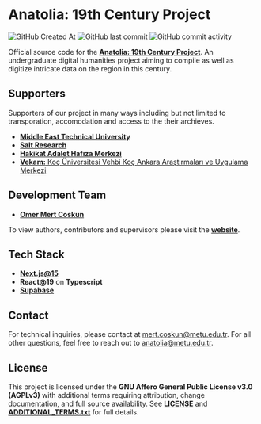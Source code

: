 # Anatolia: 19th Century Project

![GitHub Created At](https://img.shields.io/github/created-at/howion/anatolia-19th)
![GitHub last commit](https://img.shields.io/github/last-commit/howion/anatolia-19th)
![GitHub commit activity](https://img.shields.io/github/commit-activity/m/howion/anatolia-19th)

Official source code for the [**Anatolia: 19th Century Project**](https://anatolia19.metu.edu.tr/). An undergraduate digital humanities project aiming to compile as well as digitize intricate data on the region in this century.

## Supporters

Supporters of our project in many ways including but not limited to transporation, accomodation and access to the their archieves.

* [**Middle East Technical University**](https://www.metu.edu.tr/)
* [**Salt Research**](https://saltonline.org/en/182/salt-research)
* [**Hakikat Adalet Hafıza Merkezi**](https://hakikatadalethafiza.org/)
* [**Vekam:** Koç Üniversitesi Vehbi Koç Ankara Araştırmaları ve Uygulama Merkezi](https://vekam.ku.edu.tr/)

## Development Team

* [**Omer Mert Coskun**](https://github.com/howion/)

To view authors, contributors and supervisors please visit the [**website**](https://anatolia19.metu.edu.tr/).

## Tech Stack

* [**Next.js@15**](https://nextjs.org/)
* **React@19** on **Typescript**
* [**Supabase**](https://supabase.com/)

## Contact

For technical inquiries, please contact at <mert.coskun@metu.edu.tr>. For all other questions, feel free to reach out to <anatolia@metu.edu.tr>.

## License

This project is licensed under the **GNU Affero General Public License v3.0 (AGPLv3)** with additional terms requiring attribution, change documentation, and full source availability. See [**LICENSE**](https://github.com/howion/anatolia-19th/blob/main/LICENSE) and [**ADDITIONAL_TERMS.txt**](https://github.com/howion/anatolia-19th/blob/main/ADDITIONAL_TERMS.txt) for full details.
